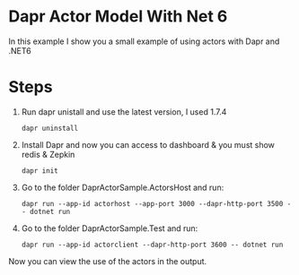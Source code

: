 # Dapr Actor Model With Net 6

In this example I show you a small example of using actors with Dapr and .NET6

# Steps

1. Run dapr unistall and use the latest version, I used 1.7.4
   ```
   dapr uninstall
   ```
2. Install Dapr and now you can access to dashboard & you must show redis & Zepkin
   ```
   dapr init
   ```
3. Go to the folder DaprActorSample.ActorsHost and run:
   ```
   dapr run --app-id actorhost --app-port 3000 --dapr-http-port 3500 -- dotnet run
   ```
4. Go to the folder DaprActorSample.Test and run:
   ```
   dapr run --app-id actorclient --dapr-http-port 3600 -- dotnet run
   ```
Now you can view the use of the actors in the output.
